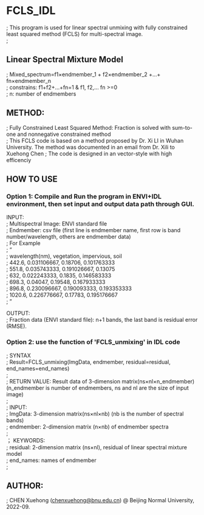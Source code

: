 # FCLS_IDL  
 
; This program is used for linear spectral unmixing with fully constrained least squared method (FCLS) for multi-spectral image.  
;  
## Linear Spectral Mixture Model  
;      Mixed_spectrum=f1×endmember_1 + f2×endmember_2 +...+ fn×endmember_n  
;      constrains: f1+f2+...+fn=1 & f1, f2,... fn >=0  
;      n: number of endmembers    
  
## METHOD:  
;  Fully Constrained Least Squared Method: Fraction is solved with sum-to-one and nonnegative constrained method  
;  This FCLS code is based on a method proposed by Dr. Xi LI in Wuhan University. The method was documented in an email from Dr. Xili to Xuehong Chen
;  The code is designed in an vector-style with high efficenciy  

## HOW TO USE   
### Option 1: Compile and Run the program in ENVI+IDL environment, then set input and output data path through GUI.   

 INPUT:  
;  Multispectral Image: ENVI standard file  
;  Endmember: csv file (first line is endmember name, first row is band number/wavelength, others are endmember data)  
;      For Example  
;     “  
;         wavelength(nm), vegetation,  impervious,  soil  
;             442.6, 0.031106667, 0.18706, 0.101763333  
;             551.8, 0.035743333, 0.191026667, 0.13075  
;             632, 0.022243333, 0.1835,  0.146583333  
;             698.3, 0.04047, 0.19548, 0.167933333  
;             896.8, 0.230096667, 0.190093333, 0.193353333  
;             1020.6,  0.226776667, 0.17783, 0.195176667  
;       ”    
    
 OUTPUT:  
; Fraction data (ENVI standard file): n+1 bands, the last band is residual error (RMSE).  

### Option 2: use the function of 'FCLS_unmixing' in IDL code  
;  SYNTAX  
;   Result=FCLS_unmixing(ImgData, endmember, residual=residual, end_names=end_names)  
;  
;  RETURN VALUE: Result data of 3-dimension matrix(ns×nl×n_endmember)  (n_endmember is number of endmembers, ns and nl are the size of input image)  
;  
;  INPUT:    
;   ImgData: 3-dimension matrix(ns×nl×nb)  (nb is the number of spectral bands)  
;   endmember: 2-dimension matrix (n×nb) of endmember spectra  
;    
； KEYWORDS:  
;   residual: 2-dimension matrix (ns×nl), residual of linear spectral mixture model  
;   end_names: names of endmember  
;  
## AUTHOR:  
; CHEN Xuehong (chenxuehong@bnu.edu.cn) @ Beijing Normal University, 2022-09.  
